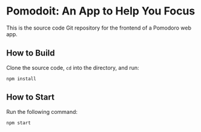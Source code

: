 # Pomodoit: An App to Help You Focus

This is the source code Git repository for the frontend of a Pomodoro web app.

## How to Build
Clone the source code, `cd` into the directory, and run:
```
npm install
```

## How to Start
Run the following command:
```
npm start
```
